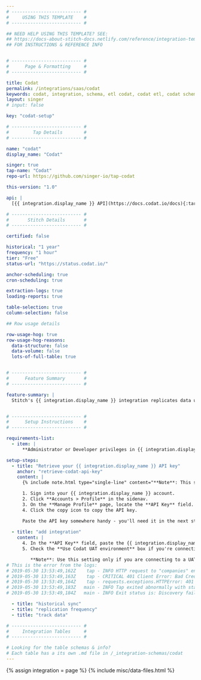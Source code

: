 ```yaml
---
# -------------------------- #
#     USING THIS TEMPLATE    #
# -------------------------- #

## NEED HELP USING THIS TEMPLATE? SEE:
## https://docs-about-stitch-docs.netlify.com/reference/integration-templates/saas/
## FOR INSTRUCTIONS & REFERENCE INFO


# -------------------------- #
#      Page & Formatting     #
# -------------------------- #

title: Codat
permalink: /integrations/saas/codat
keywords: codat, integration, schema, etl codat, codat etl, codat schema
layout: singer
# input: false

key: "codat-setup"

# -------------------------- #
#         Tap Details        #
# -------------------------- #

name: "codat"
display_name: "Codat"

singer: true 
tap-name: "Codat"
repo-url: https://github.com/singer-io/tap-codat

this-version: "1.0"

api: |
  [{{ integration.display_name }} API](https://docs.codat.io/docs){:target="new"}

# -------------------------- #
#       Stitch Details       #
# -------------------------- #

certified: false

historical: "1 year"
frequency: "1 hour"
tier: "Free"
status-url: "https://status.codat.io/"

anchor-scheduling: true
cron-scheduling: true

extraction-logs: true
loading-reports: true

table-selection: true
column-selection: false

## Row usage details

row-usage-hog: true
row-usage-hog-reasons:
  data-structure: false
  data-volume: false
  lots-of-full-table: true


# -------------------------- #
#      Feature Summary       #
# -------------------------- #

feature-summary: |
  Stitch's {{ integration.display_name }} integration replicates data using the {{ integration.api | flatify }}. Refer to the [Schema](#schema) section for a list of objects available for replication.


# -------------------------- #
#      Setup Instructions    #
# -------------------------- #

requirements-list:
  - item: |
      **Administrator or Developer privileges in {{ integration.display_name }}.** These are required to generate an API key. Refer to [{{ integration.display_name }}'s documentation](https://docs.codat.io/reference/authentication){:target="new"} for more info.

setup-steps:
  - title: "Retrieve your {{ integration.display_name }} API key"
    anchor: "retrieve-codat-api-key"
    content: |
      {% include note.html type="single-line" content="**Note**: This step requires Administrator or Developer privileges in Codat." %}

      1. Sign into your {{ integration.display_name }} account.
      2. Click **Accounts > Profile** in the sidenav.
      3. On the **Manage Profile** page, locate the **API Key** field.
      4. Click the copy icon to copy the API key.

      Paste the API key somewhere handy - you'll need it in the next step.
      
  - title: "add integration"
    content: |
      4. In the **API Key** field, paste the {{ integration.display_name }} API key you generated in [Step 1](#generate-codat-api-key).
      5. Check the **Use Codat UAT environment** box if you're connecting to your UAT (sandbox) environment in {{ integration.display_name }}.

         **Note**: Use this setting only if you are connecting to a UAT (sandbox) {{ integration.display_name }} instance. Checking this box when the instance isn't a sandbox will prevent a successful connection and `401 Bad Credentials` errors in the connection check logs.
# This is the error from the logs:
# 2019-05-30 13:53:49,162Z    tap - INFO HTTP request to "companies" endpoint took 0.329s, returned status code 401
# 2019-05-30 13:53:49,163Z    tap - CRITICAL 401 Client Error: Bad Credentials for url: https://api.codat.io/companies
# 2019-05-30 13:53:49,164Z    tap - requests.exceptions.HTTPError: 401 Client Error: Bad Credentials for url: https://api.codat.io/companies
# 2019-05-30 13:53:49,183Z   main - INFO Tap exited abnormally with status 1
# 2019-05-30 13:53:49,184Z   main - INFO Exit status is: Discovery failed with code 1 and error message: "401 Client Error: Bad Credentials for url: https://api.codat.io/companies".

  - title: "historical sync"
  - title: "replication frequency"
  - title: "track data"

# -------------------------- #
#     Integration Tables     #
# -------------------------- #

# Looking for the table schemas & info?
# Each table has a its own .md file in /_integration-schemas/codat
---
```

{% assign integration = page %}
{% include misc/data-files.html %}